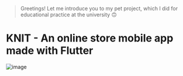 > Greetings! Let me introduce you to my pet project, which I did for educational practice at the university 🙃

# KNIT - An online store mobile app made with Flutter

![image](https://github.com/TheJuliana/knitwear_shopping_app/assets/62110361/5bbf37fd-ea0d-44a5-bc7a-c2adb8203aee)
